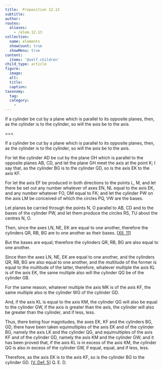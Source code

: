 ```yaml
---
title:  Proposition 12.13
subtitle: 
author:
routes:
  aliases:
    - /elem.12.13
collection:
  name: elements
  showCount: true
  showMenu: true
content:
  items: '@self.children'
child_type: article
figure:
  image:
  alt:
  title:
  caption:
taxonomy:
  tag:
  category:
    - 
---
```


<p>
       <hi rend="ital">If a cylinder be cut by a plane which is parallel to its opposite planes, then, as the cylinder is to the cylinder, so will the axis be to the axis.</hi>
      </p>

===

<p>
       <span class="ital">If a cylinder be cut by a plane which is parallel to its opposite planes, then, as the cylinder is to the cylinder, so will the axis be to the axis.</span>
      </p>

<p>For let the cylinder <span class="ital">AD</span> be cut by the plane <span class="ital">GH</span> which is parallel to the opposite planes <span class="ital">AB</span>, <span class="ital">CD</span>, and let the plane <span class="ital">GH</span> meet the axis at the point <span class="ital">K</span>; I say that, as the cylinder <span class="ital">BG</span> is to the cylinder <span class="ital">GD</span>, so is the axis <span class="ital">EK</span> to the axis <span class="ital">KF</span>. 
      </p>

<p>For let the axis <span class="ital">EF</span> be produced in both directions to the points <span class="ital">L</span>, <span class="ital">M</span>, and let there be set out any number whatever of axes <span class="ital">EN</span>, <span class="ital">NL</span> equal to the axis <span class="ital">EK</span>, and any number whatever <span class="ital">FO</span>, <span class="ital">OM</span> equal to <span class="ital">FK</span>; and let the cylinder <span class="ital">PW</span> on the axis <span class="ital">LM</span> be conceived of which the circles <span class="ital">PQ</span>, <span class="ital">VW</span> are the bases. </p>

<p>Let planes be carried through the points <span class="ital">N</span>, <span class="ital">O</span> parallel to <span class="ital">AB</span>, <span class="ital">CD</span> and to the bases of the cylinder <span class="ital">PW</span>, and let them produce the circles <span class="ital">RS</span>, <span class="ital">TU</span> about the centres <span class="ital">N</span>, <span class="ital">O</span>. </p>

<p>Then, since the axes <span class="ital">LN</span>, <span class="ital">NE</span>, <span class="ital">EK</span> are equal to one another, <pb n="418"/>therefore the cylinders <span class="ital">QR</span>, <span class="ital">RB</span>, <span class="ital">BG</span> are to one another as their bases. [<a href="/elem.12.11">XII. 11</a>] </p>

<p>But the bases are equal; therefore the cylinders <span class="ital">QR</span>, <span class="ital">RB</span>, <span class="ital">BG</span> are also equal to one another. </p>

<p>Since then the axes <span class="ital">LN</span>, <span class="ital">NE</span>, <span class="ital">EK</span> are equal to one another, and the cylinders <span class="ital">QR</span>, <span class="ital">RB</span>, <span class="ital">BG</span> are also equal to one another, and the multitude of the former is equal to the multitude of the latter, therefore, whatever multiple the axis <span class="ital">KL</span> is of the axis <span class="ital">EK</span>, the same multiple also will the cylinder <span class="ital">QG</span> be of the cylinder <span class="ital">GB</span>. </p>

<p>For the same reason, whatever multiple the axis <span class="ital">MK</span> is of the axis <span class="ital">KF</span>, the same multiple also is the cylinder <span class="ital">WG</span> of the cylinder <span class="ital">GD</span>. </p>

<p>And, if the axis <span class="ital">KL</span> is equal to the axis <span class="ital">KM</span>, the cylinder <span class="ital">QG</span> will also be equal to the cylinder <span class="ital">GW</span>, if the axis is greater than the axis, the cylinder will also be greater than the cylinder, and if less, less. </p>

<p>Thus, there being four magnitudes, the axes <span class="ital">EK</span>, <span class="ital">KF</span> and the cylinders <span class="ital">BG</span>, <span class="ital">GD</span>, there have been taken equimultiples of the axis <span class="ital">EK</span> and of the cylinder <span class="ital">BG</span>, namely the axis <span class="ital">LK</span> and the cylinder <span class="ital">QG</span>, and equimultiples of the axis <span class="ital">KF</span> and of the cylinder <span class="ital">GD</span>, namely the axis <span class="ital">KM</span> and the cylinder <span class="ital">GW</span>; and it has been proved that, if the axis <span class="ital">KL</span> is in excess of the axis <span class="ital">KM</span>, the cylinder <span class="ital">QG</span> is also in excess of the cylinder <span class="ital">GW</span>, if equal, equal, and if less, less. </p>

<p>Therefore, as the axis <span class="ital">EK</span> is to the axis <span class="ital">KF</span>, so is the cylinder <span class="ital">BG</span> to the cylinder <span class="ital">GD</span>. [<a href="/elem.5.def.5">V. Def. 5</a>] Q. E. D.</p>
